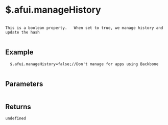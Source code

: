 # $.afui.manageHistory

```

This is a boolean property.   When set to true, we manage history and update the hash
   
```

## Example

```
  $.afui.manageHistory=false;//Don't manage for apps using Backbone
  
```


## Parameters

```

```

## Returns

```
undefined
```

